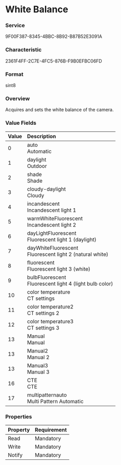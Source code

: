 # White Balance

### Service

9F00F387-8345-4BBC-8B92-B87B52E3091A

### Characteristic

2361F4FF-2C7E-4FC5-876B-F9B0EFBC06FD

### Format

sint8

### Overview

Acquires and sets the white balance of the camera.

### Value Fields

| Value | **Description** |
|:--|:--|
| 0 | auto<br>Automatic |
| 1 | daylight<br>Outdoor |
| 2 | shade<br>Shade |
| 3 | cloudy-daylight<br>Cloudy |
| 4 | incandescent<br>Incandescent light 1 |
| 5 | warmWhiteFluorescent<br>Incandescent light 2 |
| 6 | dayLightFluorescent<br>Fluorescent light 1 (daylight) |
| 7 | dayWhiteFluorescent<br>Fluorescent light 2 (natural white) |
| 8 | fluorescent<br>Fluorescent light 3 (white) |
| 9 | bulbFluorescent<br>Fluorescent light 4 (light bulb color) |
| 10 | color temperature<br>CT settings |
| 11 | color temperature2<br>CT settings 2 |
| 12 | color temperature3<br>CT settings 3 |
| 13 | Manual<br>Manual |
| 13 | Manual2<br>Manual 2 |
| 13 | Manual3<br>Manual 3 |
| 16 | CTE<br>CTE |
| 17 | multipatternauto<br>Multi Pattern Automatic |

### Properties

| Property | Requirement |
|:--|:--|
| Read | Mandatory |
| Write | Mandatory |
| Notify | Mandatory |
